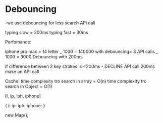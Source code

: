 # Debouncing

-we use debouncing for less search APi call

typing slow = 200ms typing fast = 30ms

Perfomance:

iphone pro max = 14 letter _ 1000 = 140000
with debouncing= 3 API calls _ 1000 = 3000
Debouncing with 200ms

if difference between 2 key strokes is <200ms - DECLINE API call
200ms make an API call

Cache: time complexity tro search in array = O(n) time complexity tro search in Object = O(1)

[i, ip, iph, iphone]

{ i: ip: iph: iphone: }

new Map();
